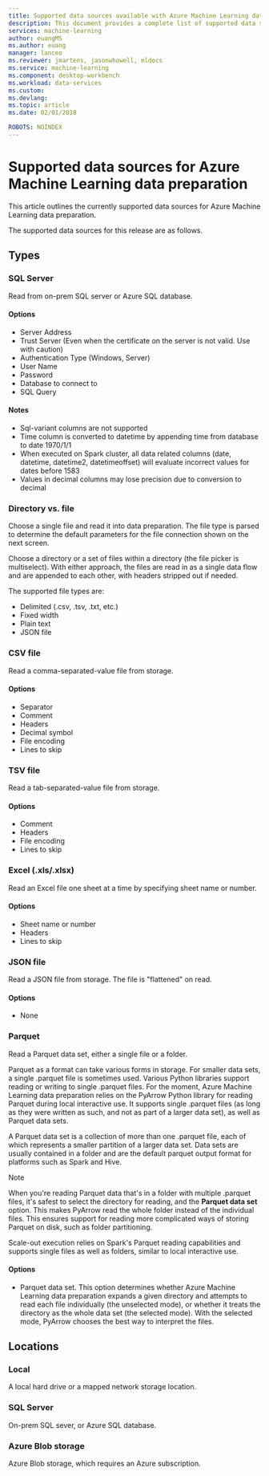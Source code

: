 ```yaml
---
title: Supported data sources available with Azure Machine Learning data preparation  | Microsoft Docs
description: This document provides a complete list of supported data sources available for Azure Machine Learning data preparation.
services: machine-learning
author: euangMS
ms.author: euang
manager: lanceo
ms.reviewer: jmartens, jasonwhowell, mldocs
ms.service: machine-learning
ms.component: desktop-workbench
ms.workload: data-services
ms.custom: 
ms.devlang: 
ms.topic: article
ms.date: 02/01/2018

ROBOTS: NOINDEX
---
```


# Supported data sources for Azure Machine Learning data preparation 
This article outlines the currently supported data sources for Azure Machine Learning data preparation.

The supported data sources for this release are as follows.

## Types 

### SQL Server
Read from on-prem SQL server or Azure SQL database.

#### Options
- Server Address
- Trust Server (Even when the certificate on the server is not valid. Use with caution)
- Authentication Type (Windows, Server)
- User Name
- Password
- Database to connect to
- SQL Query

#### Notes
- Sql-variant columns are not supported
- Time column is converted to datetime by appending time from database to date 1970/1/1
- When executed on Spark cluster, all data related columns (date, datetime, datetime2, datetimeoffset) will evaluate incorrect values for dates before 1583
- Values in decimal columns may lose precision due to conversion to decimal

### Directory vs. file
Choose a single file and read it into data preparation. The file type is parsed to determine the default parameters for the file connection shown on the next screen.

Choose a directory or a set of files within a directory (the file picker is multiselect). With either approach, the files are read in as a single data flow and are appended to each other, with headers stripped out if needed.

The supported file types are:
- Delimited (.csv, .tsv, .txt, etc.)
- Fixed width
- Plain text
- JSON file

### CSV file
Read a comma-separated-value file from storage.

#### Options
- Separator
- Comment
- Headers
- Decimal symbol
- File encoding
- Lines to skip

### TSV file
Read a tab-separated-value file from storage.

#### Options
- Comment
- Headers
- File encoding
- Lines to skip

### Excel (.xls/.xlsx)
Read an Excel file one sheet at a time by specifying sheet name or number.

#### Options
- Sheet name or number
- Headers
- Lines to skip

### JSON file
Read a JSON file from storage. The file is "flattened" on read.

#### Options
- None

### Parquet
Read a Parquet data set, either a single file or a folder.

Parquet as a format can take various forms in storage. For smaller data sets, a single .parquet file is sometimes used. Various Python libraries support reading or writing to single .parquet files. For the moment, Azure Machine Learning data preparation relies on the PyArrow Python library for reading Parquet during local interactive use. It supports single .parquet files (as long as they were written as such, and not as part of a larger data set), as well as Parquet data sets.

A Parquet data set is a collection of more than one .parquet file, each of which represents a smaller partition of a larger data set. Data sets are usually contained in a folder and are the default parquet output format for platforms such as Spark and Hive.

>[!NOTE]
>When you're reading Parquet data that's in a folder with multiple .parquet files, it's safest to select the directory for reading, and the **Parquet data set** option. This makes PyArrow read the whole folder instead of the individual files. This ensures support for reading more complicated ways of storing Parquet on disk, such as folder partitioning.

Scale-out execution relies on Spark's Parquet reading capabilities and supports single files as well as folders, similar to local interactive use.

#### Options
- Parquet data set. This option determines whether Azure Machine Learning data preparation expands a given directory and attempts to read each file individually (the unselected mode), or whether it treats the directory as the whole data set (the selected mode). With the selected mode, PyArrow chooses the best way to interpret the files.


## Locations
### Local
A local hard drive or a mapped network storage location.

### SQL Server
On-prem SQL sever, or Azure SQL database.

### Azure Blob storage
Azure Blob storage, which requires an Azure subscription.

